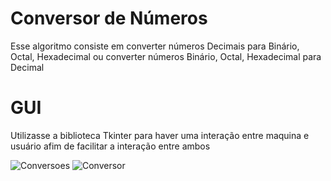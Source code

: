 # Conversor de Números

Esse algoritmo consiste em converter números Decimais para Binário, Octal, Hexadecimal ou converter números Binário, Octal, Hexadecimal para Decimal

# GUI

Utilizasse a biblioteca Tkinter para haver uma interação entre maquina e usuário afim de facilitar a interação entre ambos


![Conversoes](https://github.com/IuryHilario/Conversor_Numeros/assets/120684436/c38bc3e1-98d6-41b9-bc87-be1ad411ad4f)
![Conversor](https://github.com/IuryHilario/Conversor_Numeros/assets/120684436/10a98b91-9443-4248-a34e-95fbc6657edb)
